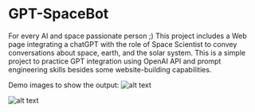 # GPT-SpaceBot
For every AI and space passionate person ;) 
This project includes a Web page integrating a chatGPT with the role of Space Scientist to convey conversations about space, earth, and the solar system. 
This is a simple project to practice GPT integration using OpenAI API and prompt engineering skills besides some website-building capabilities. 


Demo images to show the output: 
![alt text](https://github.com/AfnanMhran/GPT-SpaceBot/edit/main/Demo_images/UI.png?raw=true)

![alt text](https://github.com/AfnanMhran/GPT-SpaceBot/edit/main/Demo_images/demo_chat.png?raw=true)


